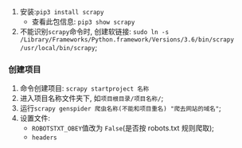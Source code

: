 1. 安装:`pip3 install scrapy`
    * 查看此包信息: `pip3 show scrapy`
2. 不能识别`scrapy`命令时, 创建软链接: `sudo ln -s /Library/Frameworks/Python.framework/Versions/3.6/bin/scrapy /usr/local/bin/scrapy`;



### 创建项目
1. 命令创建项目: `scrapy startproject 名称`
2. 进入项目名称文件夹下, 如`项目根目录/项目名称/`;
3. 运行`scrapy genspider 爬虫名称(不能和项目重名) "爬去网站的域名"`;
4. 设置文件:
    * `ROBOTSTXT_OBEY`值改为 `False`(是否按 robots.txt 规则爬取);
    * `headers`


#